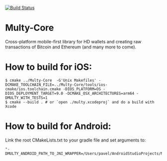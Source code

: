 [![Build Status](https://travis-ci.org/Appscrunch/Multy-Core.svg?branch=master)](https://travis-ci.org/Appscrunch/Multy-Core)

# Multy-Core
Cross-platform mobile-first library for HD wallets and creating raw transactions of Bitcoin and Ethereum (and many more to come).

# How to build for iOS:
```
$ cmake ../Multy-Core  -G'Unix Makefiles' -DCMAKE_TOOLCHAIN_FILE=../Multy-Core/tools/ios-cmake/ios.toolchain.cmake -DIOS_PLATFORM=OS -DIOS_DEPLOYMENT_TARGET=9.0 -DCMAKE_OSX_ARCHITECTURES=arm64 -DMULTY_WITH_TESTS=1
$ cmake --build . # or `open ./multy.xcodeproj` and do a build with Xcode
```

# How to build for Android:
Link the root CMakeLists.txt to your gradle file and set arguments to:
```
"-DMULTY_ANDROID_PATH_TO_JNI_WRAPPER=/Users/pavel/AndroidStudioProjects/Multi/app/src/main/cpp/scratch.cpp"
```
